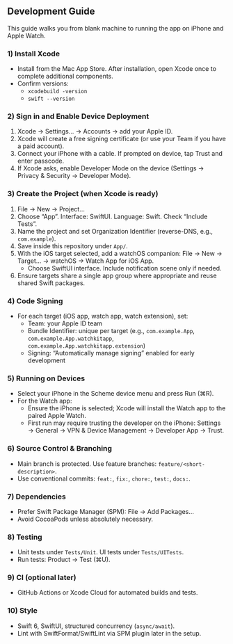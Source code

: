 ## Development Guide

This guide walks you from blank machine to running the app on iPhone and Apple Watch.

### 1) Install Xcode

- Install from the Mac App Store. After installation, open Xcode once to complete additional components.
- Confirm versions:
  - `xcodebuild -version`
  - `swift --version`

### 2) Sign in and Enable Device Deployment

1. Xcode → Settings… → Accounts → add your Apple ID.
2. Xcode will create a free signing certificate (or use your Team if you have a paid account).
3. Connect your iPhone with a cable. If prompted on device, tap Trust and enter passcode.
4. If Xcode asks, enable Developer Mode on the device (Settings → Privacy & Security → Developer Mode).

### 3) Create the Project (when Xcode is ready)

1. File → New → Project…
2. Choose “App”. Interface: SwiftUI. Language: Swift. Check “Include Tests”.
3. Name the project and set Organization Identifier (reverse-DNS, e.g., `com.example`).
4. Save inside this repository under `App/`.
5. With the iOS target selected, add a watchOS companion: File → New → Target… → watchOS → Watch App for iOS App.
   - Choose SwiftUI interface. Include notification scene only if needed.
6. Ensure targets share a single app group where appropriate and reuse shared Swift packages.

### 4) Code Signing

- For each target (iOS app, watch app, watch extension), set:
  - Team: your Apple ID team
  - Bundle Identifier: unique per target (e.g., `com.example.App`, `com.example.App.watchkitapp`, `com.example.App.watchkitapp.extension`)
  - Signing: “Automatically manage signing” enabled for early development

### 5) Running on Devices

- Select your iPhone in the Scheme device menu and press Run (⌘R).
- For the Watch app:
  - Ensure the iPhone is selected; Xcode will install the Watch app to the paired Apple Watch.
  - First run may require trusting the developer on the iPhone: Settings → General → VPN & Device Management → Developer App → Trust.

### 6) Source Control & Branching

- Main branch is protected. Use feature branches: `feature/<short-description>`.
- Use conventional commits: `feat:`, `fix:`, `chore:`, `test:`, `docs:`.

### 7) Dependencies

- Prefer Swift Package Manager (SPM): File → Add Packages…
- Avoid CocoaPods unless absolutely necessary.

### 8) Testing

- Unit tests under `Tests/Unit`. UI tests under `Tests/UITests`.
- Run tests: Product → Test (⌘U).

### 9) CI (optional later)

- GitHub Actions or Xcode Cloud for automated builds and tests.

### 10) Style

- Swift 6, SwiftUI, structured concurrency (`async/await`).
- Lint with SwiftFormat/SwiftLint via SPM plugin later in the setup.


